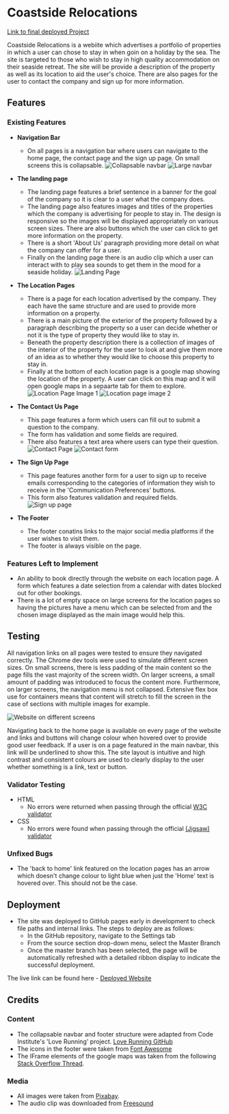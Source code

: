# Coastside Relocations

[Link to final deployed Project](https://12kharris.github.io/Coastside-Relocations/)

Coastside Relocations is a webiite which advertises a portfolio of properties in which a user can chose to stay in when goin on a holiday by the sea. The site is targeted to those who wish to stay in high quality accommodation on their seaside retreat. The site will be provide a description of the property as well as its location to aid the user's choice. There are also pages for the user to contact the company and sign up for more information.

## Features

### Existing Features

- __Navigation Bar__

  - On all pages is a navigation bar where users can navigate to the home page, the contact page and the sign up page. On small screens this is collapsable.
![Collapsable navbar](https://github.com/12kharris/Coastside-Relocations/blob/main/assets/images/readme-images/coastside-smallnav.png?raw=true)
![Large navbar](https://github.com/12kharris/Coastside-Relocations/blob/main/assets/images/readme-images/coastside-largenav.png?raw=true)

- __The landing page__

  - The landing page features a brief sentence in a banner for the goal of the company so it is clear to a user what the company does.
  - The landing page also features images and titles of the properties which the company is advertising for people to stay in. The design is responsive so the images will be displayed appropriately on various screen sizes. There are also buttons which the user can click to get more information on the property.
  - There is a short 'About Us' paragraph providing more detail on what the company can offer for a user.
  - Finally on the landing page there is an audio clip which a user can interact with to play sea sounds to get them in the mood for a seaside holiday.
  ![Landing Page](https://github.com/12kharris/Coastside-Relocations/blob/main/assets/images/readme-images/coastside-landing.png?raw=true)
  
- __The Location Pages__
  - There is a page for each location advertised by the company. They each have the same structure and are used to provide more information on a property.
  - There is a main picture of the exterior of the property followed by a paragraph describing the property so a user can decide whether or not it is the type of property they would like to stay in.
  - Beneath the property description there is a collection of images of the interior of the property for the user to look at and give them more of an idea as to whether they would like to choose this property to stay in.
  - Finally at the bottom of each location page is a google map showing the location of the property. A user can click on this map and it will open google maps in a sepaarte tab for them to explore.
![Location Page Image 1](https://github.com/12kharris/Coastside-Relocations/blob/main/assets/images/readme-images/coastside-location-1.png?raw=true)
![Location page image 2](https://github.com/12kharris/Coastside-Relocations/blob/main/assets/images/readme-images/coastside-location-2.png?raw=true)

- __The Contact Us Page__

  - This page features a form which users can fill out to submit a question to the company.
  - The form has validation and some fields are required.
  - There also features a text area where users can type their question.
![Contact Page](https://github.com/12kharris/Coastside-Relocations/blob/main/assets/images/readme-images/coastside-contact-1.png?raw=true)
![Contact form](https://github.com/12kharris/Coastside-Relocations/blob/main/assets/images/readme-images/coastside-contact-2.png?raw=true)

- __The Sign Up Page__

  - This page features another form for a user to sign up to receive emails corresponding to the categories of information they wish to receive in the 'Communication Preferences' buttons.
  - This form also features validation and required fields.
![Sign up page](https://github.com/12kharris/Coastside-Relocations/blob/main/assets/images/readme-images/coastside-signup.png?raw=true)

- __The Footer__

  - The footer conatins links to the major social media platforms if the user wishes to visit them.
  - The footer is always visible on the page.

### Features Left to Implement

- An ability to book directly through the website on each location page. A form which features a date selection from a calendar with dates blocked out for other bookings.
- There is a lot of empty space on large screens for the location pages so having the pictures have a menu which can be selected from and the chosen image displayed as the main image would help this.

## Testing

All navigation links on all pages were tested to ensure they navigated correctly. The Chrome dev tools were used to simulate different screen sizes. On small screens, there is less padding of the main content so the page fills the vast majority of the screen width. On larger screens, a small amount of padding was introduced to focus the content more. Furthermore, on larger screens, the navigation menu is not collapsed. Extensive flex box use for containers means that content will stretch to fill the screen in the case of sections with multiple images for example.

![Website on different screens](https://github.com/12kharris/Coastside-Relocations/blob/main/assets/images/readme-images/coastside-am-I-responsive.png?raw=true)

Navigating back to the home page is available on every page of the website and links and buttons will change colour when hovered over to provide good user feedback. If a user is on a page featured in the main navbar, this link will be underlined to show this. The site layout is intuitive and high contrast and consistent colours are used to clearly display to the user whether something is a link, text or button.

### Validator Testing

- HTML
  - No errors were returned when passing through the official [W3C validator](https://validator.w3.org/nu/?doc=https%3A%2F%2F12kharris.github.io%2FCoastside-Relocations%2F)
- CSS
  - No errors were found when passing through the official [(Jigsaw) validator](https://jigsaw.w3.org/css-validator/validator?uri=https%3A%2F%2F12kharris.github.io%2FCoastside-Relocations%2F&profile=css3svg&usermedium=all&warning=1&vextwarning=&lang=en)

### Unfixed Bugs

- The 'back to home' link featured on the location pages has an arrow which doesn't change colour to light blue when just the 'Home' text is hovered over. This should not be the case.

## Deployment

- The site was deployed to GitHub pages early in development to check file paths and internal links. The steps to deploy are as follows:
  - In the GitHub repository, navigate to the Settings tab
  - From the source section drop-down menu, select the Master Branch
  - Once the master branch has been selected, the page will be automatically refreshed with a detailed ribbon display to indicate the successful deployment.

The live link can be found here - [Deployed Website](https://12kharris.github.io/Coastside-Relocations/)

## Credits

### Content

- The collapsable navbar and footer structure were adapted from Code Institute's 'Love Running' project. [Love Running GitHub](https://github.com/Code-Institute-Org/love-running-2.0)
- The icons in the footer were taken from [Font Awesome](https://fontawesome.com/)
- The IFrame elements of the google maps was taken from the following [Stack Overflow Thread](https://stackoverflow.com/questions/33464192/display-an-embedded-google-map-iframe-with-a-marker-on-a-certain-latitude-and-lo).

### Media

- All images were taken from [Pixabay](https://pixabay.com/).
- The audio clip was downloaded from [Freesound](https://freesound.org/)
